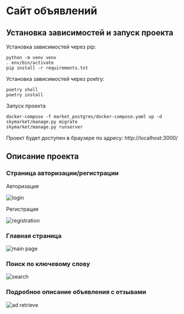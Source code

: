 # Сайт объявлений

## Установка зависимостей и запуск проекта

Установка зависимостей через pip:

    python -m venv venv
    . env/bin/activate
    pip install -r requirements.txt

Установка зависимостей через poetry:

    poetry shell
    poetry install

Запуск проекта

    docker-compose -f market_postgres/docker-compose.yaml up -d
    skymarket/manage.py migrate
    skymarket/manage.py runserver

Проект будет доступен в браузере по адресу: http://localhost:3000/

## Описание проекта

### Страница авторизации/регистрации

Авторизация

![login](https://github.com/gmoroz/ads-online/blob/master/readme_files/login.png)

Регистрация

![registration](https://github.com/gmoroz/ads-online/blob/master/readme_files/registration.png)

### Главная страница

![main page](https://github.com/gmoroz/ads-online/blob/master/readme_files/main_page.png)

### Поиск по ключевому слову

![search](https://github.com/gmoroz/ads-online/blob/master/readme_files/search.gif)

### Подробное описание объявления с отзывами

![ad retrieve](https://github.com/gmoroz/ads-online/blob/master/readme_files/ad_retrieve.png)
